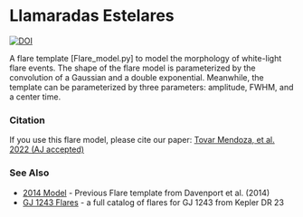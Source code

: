 # Llamaradas Estelares
[![DOI](https://zenodo.org/badge/408974483.svg)](https://zenodo.org/badge/latestdoi/408974483)

A flare template [Flare_model.py] to model the morphology of white-light flare events. The shape of the flare model is parameterized by the convolution of a Gaussian and a double exponential. Meanwhile, the template can be parameterized by three parameters: amplitude, FWHM, and a center time.


### Citation
If you use this flare model, please cite our paper: [Tovar Mendoza, et al. 2022 (AJ accepted)](http://arxiv.org/abs/2205.05706)

### See Also

- [2014 Model](https://github.com/jradavenport/appaloosa/blob/a0c869c9c922d825dbcb55777fa603995c115d3e/appaloosa/aflare.py) - Previous Flare template from Davenport et al. (2014)
- [GJ 1243 Flares](https://github.com/jradavenport/GJ1243-Flares) - a full catalog of flares for GJ 1243 from Kepler DR 23
